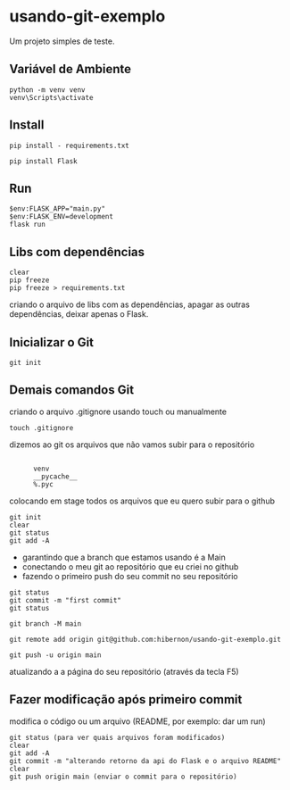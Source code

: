 ﻿# usando-git-exemplo

Um projeto simples de teste.

## Variável de Ambiente

```flask
python -m venv venv
venv\Scripts\activate
```

## Install

```flask
pip install - requirements.txt

pip install Flask
```

## Run

```flask
$env:FLASK_APP="main.py"
$env:FLASK_ENV=development
flask run
```

## Libs com dependências

```flask
clear
pip freeze
pip freeze > requirements.txt
```

criando o arquivo de libs com as dependências, apagar as outras dependências, deixar apenas o Flask.

## Inicializar o Git

```git
git init
```

## Demais comandos Git

criando o arquivo .gitignore usando touch ou manualmente

```flask
touch .gitignore
```

dizemos ao git os arquivos que não vamos subir para o repositório

```flask

      venv
      __pycache__
      %.pyc
```

colocando em stage todos os arquivos que eu quero subir para o github

```flask
git init
clear
git status
git add -A
```

* garantindo que a branch que estamos usando é a Main
* conectando o meu git ao repositório que eu criei no github
* fazendo o primeiro push do seu commit no seu repositório

```flask
git status
git commit -m "first commit"
git status

git branch -M main 

git remote add origin git@github.com:hibernon/usando-git-exemplo.git

git push -u origin main
```

atualizando a a página do seu repositório (através da tecla F5)

## Fazer modificação após primeiro commit

modifica o código ou um arquivo (README, por exemplo: dar um run)

```flask
git status (para ver quais arquivos foram modificados)
clear
git add -A
git commit -m "alterando retorno da api do Flask e o arquivo README"
clear
git push origin main (enviar o commit para o repositório)
```
